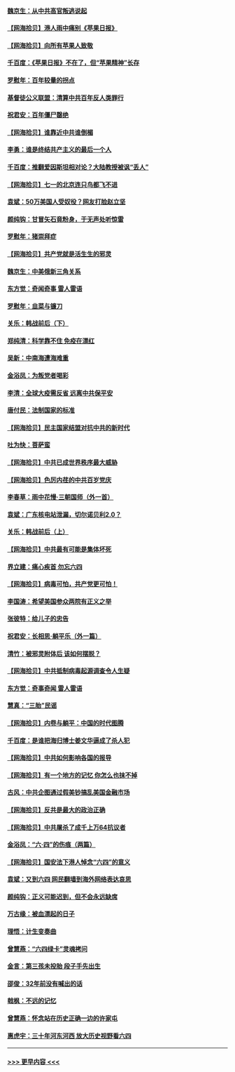 #### [魏京生：从中共高官叛逃说起](../pages/nsc993/n13048997.md?t=06261902) 
#### [【网海拾贝】港人雨中痛别《苹果日报》](../pages/nsc993/n13048941.md?t=06261902) 
#### [【网海拾贝】向所有苹果人致敬](../pages/nsc993/n13046795.md?t=06261902) 
#### [千百度：《苹果日报》不在了，但“苹果精神”长存](../pages/nsc993/n13046703.md?t=06261902) 
#### [罗慰年：百年较量的拐点](../pages/nsc993/n13046542.md?t=06261902) 
#### [基督徒公义联盟：清算中共百年反人类罪行](../pages/nsc993/n13046499.md?t=06261902) 
#### [祝君安：百年僵尸罄绝](../pages/nsc993/n13045595.md?t=06261902) 
#### [【网海拾贝】谁靠近中共谁倒楣](../pages/nsc993/n13044667.md?t=06261902) 
#### [李勇：谁是终结共产主义的最后一个人](../pages/nsc993/n13044397.md?t=06261902) 
#### [千百度：推翻爱因斯坦相对论？大陆教授被讽“丢人”](../pages/nsc993/n13043908.md?t=06261902) 
#### [【网海拾贝】七一的北京连只鸟都飞不进](../pages/nsc993/n13041377.md?t=06261902) 
#### [袁斌：50万美国人受奴役？网友打脸赵立坚](../pages/nsc993/n13041330.md?t=06261902) 
#### [颜纯钩：甘冒矢石竟粉身，于无声处听惊雷](../pages/nsc993/n13041140.md?t=06261902) 
#### [罗慰年：猪崇拜症](../pages/nsc993/n13041071.md?t=06261902) 
#### [【网海拾贝】共产党就是活生生的邪灵](../pages/nsc993/n13036627.md?t=06261902) 
#### [魏京生：中美俄新三角关系](../pages/nsc993/n13035986.md?t=06261902) 
#### [东方觉：奇闻奇事 雷人雷语](../pages/nsc993/n13035878.md?t=06261902) 
#### [罗慰年：韭菜与镰刀](../pages/nsc993/n13034374.md?t=06261902) 
#### [关乐：韩战前后（下）](../pages/nsc993/n13034113.md?t=06261902) 
#### [郑纯清：科学靠不住 免疫在漂红](../pages/nsc993/n13034093.md?t=06261902) 
#### [吴新：中南海遭海难重](../pages/nsc993/n13034084.md?t=06261902) 
#### [金浴凤：为叛党者喝彩](../pages/nsc993/n13034058.md?t=06261902) 
#### [李清：全球大疫需反省 远离中共保平安](../pages/nsc993/n13033784.md?t=06261902) 
#### [唐付民：法制国家的标准](../pages/nsc993/n13032944.md?t=06261902) 
#### [【网海拾贝】民主国家结盟对抗中共的新时代](../pages/nsc993/n13031717.md?t=06261902) 
#### [吐为快：菩萨蛮](../pages/nsc993/n13030033.md?t=06261902) 
#### [【网海拾贝】中共已成世界秩序最大威胁](../pages/nsc993/n13028138.md?t=06261902) 
#### [【网海拾贝】色厉内荏的中共百岁党庆](../pages/nsc993/n13025582.md?t=06261902) 
#### [李春草：雨中花慢‧三朝国师（外一首）](../pages/nsc993/n13025567.md?t=06261902) 
#### [袁斌：广东核电站泄漏，切尔诺贝利2.0？](../pages/nsc993/n13025475.md?t=06261902) 
#### [关乐：韩战前后（上）](../pages/nsc993/n13025387.md?t=06261902) 
#### [【网海拾贝】中共最有可能是集体坏死](../pages/nsc993/n13023101.md?t=06261902) 
#### [界立建：痛心疾首 勿忘六四](../pages/nsc993/n13022339.md?t=06261902) 
#### [【网海拾贝】病毒可怕，共产党更可怕！](../pages/nsc993/n13020728.md?t=06261902) 
#### [李国涛：希望美国参众两院有正义之举](../pages/nsc993/n13020674.md?t=06261902) 
#### [张彼特：给儿子的忠告](../pages/nsc993/n13018934.md?t=06261902) 
#### [祝君安：长相思‧躺平乐（外一篇）](../pages/nsc993/n13018923.md?t=06261902) 
#### [清竹：被邪灵附体后 该如何摆脱？](../pages/nsc993/n13018877.md?t=06261902) 
#### [【网海拾贝】中共抵制病毒起源调查令人生疑](../pages/nsc993/n13017785.md?t=06261902) 
#### [东方觉：奇事奇闻 雷人雷语](../pages/nsc993/n13017577.md?t=06261902) 
#### [慧真：“三胎”民谣](../pages/nsc993/n13017394.md?t=06261902) 
#### [【网海拾贝】内卷与躺平：中国的时代图腾](../pages/nsc993/n13016128.md?t=06261902) 
#### [千百度：是谁把海归博士姜文华逼成了杀人犯](../pages/nsc993/n13015218.md?t=06261902) 
#### [【网海拾贝】中共如何影响各国的报导](../pages/nsc993/n13012599.md?t=06261902) 
#### [【网海拾贝】有一个地方的记忆 你怎么也抹不掉](../pages/nsc993/n13009802.md?t=06261902) 
#### [古风：中共企图通过假美钞搞乱美国金融市场](../pages/nsc993/n13009626.md?t=06261902) 
#### [【网海拾贝】反共是最大的政治正确](../pages/nsc993/n13007051.md?t=06261902) 
#### [【网海拾贝】中共屠杀了成千上万64抗议者](../pages/nsc993/n13002713.md?t=06261902) 
#### [金浴凤：“六·四”的伤痕（两篇）](../pages/nsc993/n13001719.md?t=06261902) 
#### [【网海拾贝】国安法下港人悼念“六四”的意义](../pages/nsc993/n13001039.md?t=06261902) 
#### [袁斌：又到六四 网民翻墙到海外网络表达哀思](../pages/nsc993/n13000995.md?t=06261902) 
#### [颜纯钩：正义可能迟到，但不会永远缺席](../pages/nsc993/n13000920.md?t=06261902) 
#### [万古缘：被血漂起的日子](../pages/nsc993/n13000914.md?t=06261902) 
#### [理悟：计生变奏曲](../pages/nsc993/n13000414.md?t=06261902) 
#### [曾慧燕：“六四绿卡”灵魂拷问](../pages/nsc993/n13000277.md?t=06261902) 
#### [金言：第三孩未投胎 段子手先出生](../pages/nsc993/n13000215.md?t=06261902) 
#### [邵俊：32年前没有喊出的话](../pages/nsc993/n13000181.md?t=06261902) 
#### [戟枫：不远的记忆](../pages/nsc993/n13000121.md?t=06261902) 
#### [曾慧燕：怀念站在历史正确一边的许家屯](../pages/nsc993/n13000073.md?t=06261902) 
#### [惠虎宇：三十年河东河西 放大历史视野看六四](../pages/nsc993/n13000018.md?t=06261902) 

----
#### [ >>> 更早内容 <<< ](../indexes/nsc993-earlier.md)
